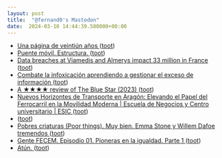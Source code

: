 ```yaml
---
layout: post
title:  "@fernand0's Mastodon"
date:  2024-03-10 14:44:39.580000+00:00
---
```

*  [Una página de veintiún años ](https://www.enriquedans.com/2024/02/una-pagina-de-veintiun-anos.htm) ([toot](https://mastodon.social/@fernand0/112071926060070986))
*  [Puente móvil. Estructura. ](https://www.flickr.com/photos/fernand0/53563843752) ([toot](https://mastodon.social/@fernand0/112071822616617418))
*  [Data breaches at Viamedis and Almerys impact 33 million in France ](https://www.bleepingcomputer.com/news/security/data-breaches-at-viamedis-and-almerys-impact-33-million-in-france) ([toot](https://mastodon.social/@fernand0/112071393596197524))
*  [Combate la infoxicación aprendiendo a gestionar el exceso de información ](https://carlosguadian.substack.com/p/combate-la-infoxicacion-aprendiend) ([toot](https://mastodon.social/@fernand0/112071191745643487))
*  [A ★★★★ review of The Blue Star (2023) ](https://letterboxd.com/jesuscasas55/film/the-blue-star-2023) ([toot](https://mastodon.social/@fernand0/112070933410177622))
*  [Nuevos Horizontes de Transporte en Aragón: Elevando el Papel del Ferrocarril en la Movilidad Moderna \| Escuela de Negocios y Centro universitario \| ESIC ](https://www.esic.edu/eventos/nuevos-horizontes-de-transporte-en-aragon-elevando-el-papel-del-ferrocarril-en-la-movilida) ([toot](https://mastodon.social/@fernand0/112070608331150749))
*  [ ](https://mastodon.social/users/fernand0/statuses/112070258302722554/activity) ([toot](https://mastodon.social/users/fernand0/statuses/112070258302722554/activity))
*  [Pobres criaturas (Poor things). Muy bien. Emma Stone y Willem Dafoe tremendos ](https://mastodon.social/@fernand0/112070128381991214) ([toot](https://mastodon.social/@fernand0/112070128381991214))
*  [Gente FECEM. Episodio 01. Pioneras en la igualdad. Parte 1 ](https://www.youtube.com/watch?v=CkFdl7pkiWE&amp%3Bfeature=youtu.b) ([toot](https://mastodon.social/@fernand0/112069043485614004))
*  [Atún. ](https://avecesunafoto.wordpress.com/2024/03/09/atun-2) ([toot](https://mastodon.social/@fernand0/112066847214557267))
